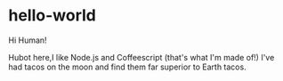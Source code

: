 # hello-world

Hi Human!

Hubot here,I like Node.js and Coffeescript (that's what I'm made of!)
I've had tacos on the moon and find them far superior to Earth tacos.
